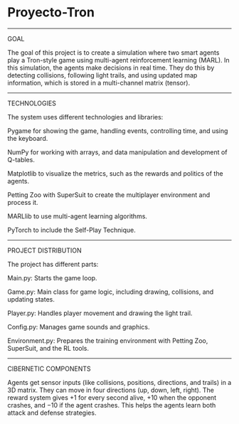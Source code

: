 # Proyecto-Tron

--------------------------------------------------------------------------------------------------------------------------------------------------------------
GOAL

The goal of this project is to create a simulation where two smart agents play a Tron-style game using multi-agent reinforcement learning (MARL). In this simulation, the agents make decisions in real time. They do this by detecting collisions, following light trails, and using updated map information, which is stored in a multi-channel matrix (tensor).

--------------------------------------------------------------------------------------------------------------------------------------------------------------
TECHNOLOGIES

The system uses different technologies and libraries:

Pygame for showing the game, handling events, controlling time, and using the keyboard.

NumPy for working with arrays, and data manipulation and development of Q-tables.

Matplotlib to visualize the metrics, such as the rewards and politics of the agents.

Petting Zoo with SuperSuit to create the multiplayer environment and process it.

MARLlib to use multi-agent learning algorithms.

PyTorch to include the Self-Play Technique.

--------------------------------------------------------------------------------------------------------------------------------------------------------------
PROJECT DISTRIBUTION

The project has different parts:

Main.py: Starts the game loop.

Game.py: Main class for game logic, including drawing, collisions, and updating states.

Player.py: Handles player movement and drawing the light trail.

Config.py: Manages game sounds and graphics.

Environment.py: Prepares the training environment with Petting Zoo, SuperSuit, and the RL tools.

--------------------------------------------------------------------------------------------------------------------------------------------------------------
CIBERNETIC COMPONENTS

Agents get sensor inputs (like collisions, positions, directions, and trails) in a 3D matrix.
They can move in four directions (up, down, left, right). 
The reward system gives +1 for every second alive, +10 when the opponent crashes, and −10 if the agent crashes. This helps the agents learn both attack and defense strategies.
